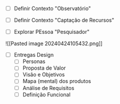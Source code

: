 - [ ] Definir Contexto "Observatório"
- [ ] Definir Contexto "Captação de Recursos"
- [ ] Explorar PEssoa "Pesquisador"



![[Pasted image 20240424105432.png]]


- [ ] Entregas Design
	- [ ] Personas
	- [ ] Proposta de Valor
	- [ ] Visão e Objetivos
	- [ ] Mapa (mental) dos produtos
	- [ ] Análise de Requisitos
	- [ ] Definição Funcional